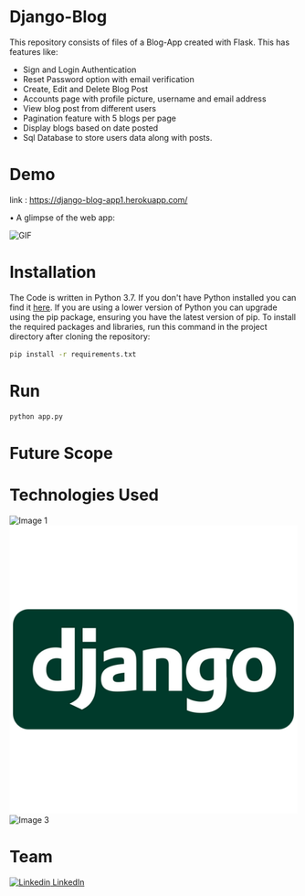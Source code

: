 # Django-Blog

This repository consists of files of a Blog-App created with Flask. This has features like:
- Sign and Login Authentication
- Reset Password option with email verification
- Create, Edit and Delete Blog Post
- Accounts page with profile picture, username and email address
- View blog post from different users
- Pagination feature with 5 blogs per page
- Display blogs based on date posted
- Sql Database to store users data along with posts.


# Demo

link : https://django-blog-app1.herokuapp.com/

• A glimpse of the web app:

 ![GIF](https://github.com/preethu19/IPLFirstInningsPrediction/blob/master/IPLFirstInningsPredictor.gif)


# Installation

The Code is written in Python 3.7. If you don't have Python installed you can find it [here](https://www.python.org/downloads/). If you are using a lower version of Python you can upgrade using the pip package, ensuring you have the latest version of pip. To install the required packages and libraries, run this command in the project directory after cloning the repository:
```bash
pip install -r requirements.txt
```
# Run

```python
python app.py
```

# Future Scope



# Technologies Used

![Image 1](https://camo.githubusercontent.com/2fb0723ef80f8d87a51218680e209c66f213edf8/68747470733a2f2f666f7274686562616467652e636f6d2f696d616765732f6261646765732f6d6164652d776974682d707974686f6e2e737667)
![Image 2](https://github.com/preethu19/Django-Blog/blob/master/django.png)
![Image 3](https://gunicorn.org/images/logo.jpg)

# Team
[![Linkedin](https://i.stack.imgur.com/gVE0j.png) LinkedIn](https://www.linkedin.com/in/preetham19/)
&nbsp;
